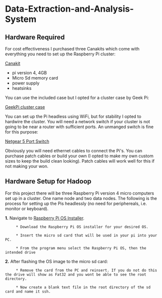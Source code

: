 # Data-Extraction-and-Analysis-System
## Hardware Required

For cost effectiveness I purchased three Canakits which come with everything you need to set up the Raspberry Pi cluster:

[Canakit](https://www.amazon.com/gp/product/B07V5JTMV9/ref=ppx_yo_dt_b_search_asin_title?ie=UTF8&psc=1)

   * pi version 4, 4GB
   * Micro Sd memory card
   * power supply
   * heatsinks

You can use the included case but I opted for a cluster case by Geek Pi:

[GeekPi cluster case](https://www.amazon.com/gp/product/B07MW3GM1T/ref=ppx_yo_dt_b_search_asin_title?ie=UTF8&psc=1)

You can set up the Pi headless using WiFi, but for stability I opted to hardwire the cluster. You will need a network switch if your cluster is not going to be near a router with sufficient ports. An unmanged switch is fine for this purpose:

[Netgear 5 Port Switch](https://www.amazon.com/gp/product/B07S98YLHM/ref=ppx_yo_dt_b_search_asin_title?ie=UTF8&psc=1)

Obviously you will need ethernet cables to connect the Pi's. You can purchase patch cables or build your own (I opted to make my own custom sizes to keep the build clean looking). Patch cables will work well for this if not making your won. 

## Hardware Setup for Hadoop
For this project there will be three Raspberry Pi version 4 micro computers set up in a cluster. One name node and two data nodes. The following is the process for setting up the Pis headlessly (no need for periphereals, i.e. monitor or keyboard).

**1.** Navigate to [Raspberry Pi OS Installer](https://www.raspberrypi.org/software/).

         * Download the Raspberry Pi OS installer for your desired OS.
         
         * Insert the micro sd card that will be used in your pi into your PC.
         
         * From the program menu select the Raspberry Pi OS, then the intended drive
**2.** After flashing the OS image to the micro sd card:

         * Remove the card from the PC and reinsert. If you do not do this the drive will show as Fat32 and you wont be able to see the root directory.
         
         * Now create a blank text file in the root directory of the sd card and name it ssh.
         
         
